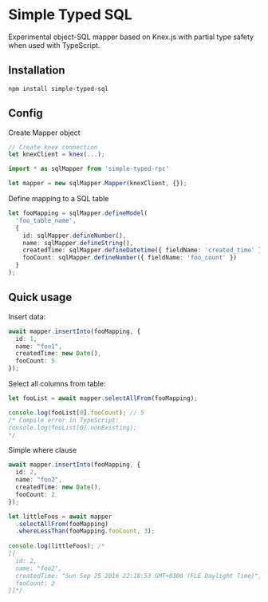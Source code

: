 # Simple Typed SQL

Experimental object-SQL mapper based on Knex.js with partial type safety when used with TypeScript.

## Installation

```
npm install simple-typed-sql
```

## Config

Create Mapper object

```typescript
// Create knex connection
let knexClient = knex(...);

import * as sqlMapper from 'simple-typed-rpc'

let mapper = new sqlMapper.Mapper(knexClient, {});
```

Define mapping to a SQL table

```typescript
let fooMapping = sqlMapper.defineModel(
  'foo_table_name',
  {
    id: sqlMapper.defineNumber(),
    name: sqlMapper.defineString(),
    createdTime: sqlMapper.defineDatetime({ fieldName: 'created_time' }),
    fooCount: sqlMapper.defineNumber({ fieldName: 'foo_count' })
  }
);
```

## Quick usage

Insert data:
```typescript
await mapper.insertInto(fooMapping, {
  id: 1,
  name: "foo1",
  createdTime: new Date(),
  fooCount: 5
});
```

Select all columns from table:
```typescript
let fooList = await mapper.selectAllFrom(fooMapping);

console.log(fooList[0].fooCount); // 5
/* Compile error in TypeScript:
console.log(fooList[0].nonExisting);
*/
```

Simple where clause
```typescript
await mapper.insertInto(fooMapping, {
  id: 2,
  name: "foo2",
  createdTime: new Date(),
  fooCount: 2
});

let littleFoos = await mapper
  .selectAllFrom(fooMapping)
  .whereLessThan(fooMapping.fooCount, 3);
  
console.log(littleFoos); /*
[{
  id: 2,
  name: "foo2",
  createdTime: "Sun Sep 25 2016 22:18:53 GMT+0300 (FLE Daylight Time)",
  fooCount: 2
}]*/
```

